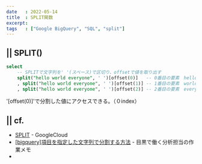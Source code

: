 ```yaml
---
date   : 2022-05-14
title  : SPLIT関数
excerpt: 
tags   : ["Google BigQuery", "SQL", "split"]
---
```


## || SPLIT()

```sql
select
    -- SPLITで文字列を' '(スペース)で区切り、offsetで値を取り出す
    split("hello world everyone", ' ')[offset(0)]   -- 0番目の要素　hello
    , split("hello world everyone", ' ')[offset(1)] -- 1番目の要素　world
    , split("hello world everyone", ' ')[offset(2)] -- 2番目の要素　everyone
```

'[offset(0)]'で分割した値にアクセスできる。（０index）



## || cf.
+ [SPLIT](https://cloud.google.com/bigquery/docs/reference/standard-sql/string_functions?hl=ja#split) - GoogleCloud 
+ [[bigquery]項目を指定した文字列で分割する方法](https://apl-py.com/tec/bigquery%E9%A0%85%E7%9B%AE%E3%82%92%E6%8C%87%E5%AE%9A%E3%81%97%E3%81%9F%E6%96%87%E5%AD%97%E5%88%97%E3%81%A7%E5%88%86%E5%89%B2%E3%81%99%E3%82%8B%E6%96%B9%E6%B3%95) - 目黒で働く分析担当の作業メモ
+ 

